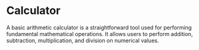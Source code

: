 # Calculator
A basic arithmetic calculator is a straightforward tool used for performing fundamental mathematical operations. It allows users to perform addition, subtraction, multiplication, and division on numerical values.

